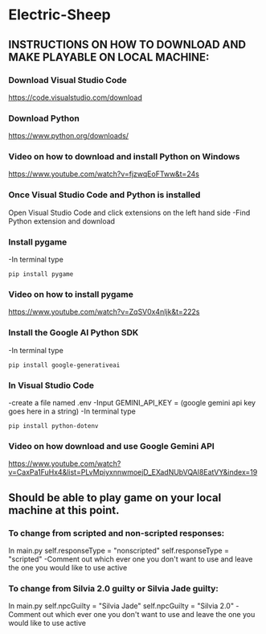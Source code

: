 # Electric-Sheep
 
## INSTRUCTIONS ON HOW TO DOWNLOAD AND MAKE PLAYABLE ON LOCAL MACHINE:

### Download Visual Studio Code
https://code.visualstudio.com/download

### Download Python
https://www.python.org/downloads/

### Video on how to download and install Python on Windows
https://www.youtube.com/watch?v=fjzwqEoFTww&t=24s

### Once Visual Studio Code and Python is installed
Open Visual Studio Code and click extensions on the left hand side
-Find Python extension and download

### Install pygame
-In terminal type
```
pip install pygame
```

### Video on how to install pygame
https://www.youtube.com/watch?v=ZqSV0x4nIjk&t=222s

### Install the Google AI Python SDK
-In terminal type
```
pip install google-generativeai
```
	
### In Visual Studio Code
-create a file named .env
-Input GEMINI_API_KEY = (google gemini api key goes here in a string)
-In terminal type
```
pip install python-dotenv
```
	
### Video on how download and use Google Gemini API
https://www.youtube.com/watch?v=CaxPa1FuHx4&list=PLvMpiyxnnwmoejD_EXadNUbVQAl8EatVY&index=19

## Should be able to play game on your local machine at this point.

### To change from scripted and non-scripted responses:
In main.py
self.responseType = "nonscripted"
self.responseType = "scripted"
-Comment out which ever one you don't want to use and leave the one you would like to use active

### To change from Silvia 2.0 guilty or Silvia Jade guilty:
In main.py
self.npcGuilty = "Silvia Jade"
self.npcGuilty = "Silvia 2.0"
-Comment out which ever one you don't want to use and leave the one you would like to use active
